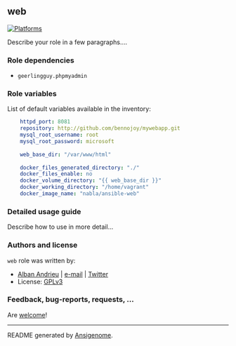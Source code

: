 ## web

  [![Platforms](http://img.shields.io/badge/platforms-debian%20/%20el%20/%20ubuntu-lightgrey.svg?style=flat)](#)

Describe your role in a few paragraphs....


### Role dependencies

- `geerlingguy.phpmyadmin`

### Role variables

List of default variables available in the inventory:

```yaml
    httpd_port: 8081
    repository: http://github.com/bennojoy/mywebapp.git
    mysql_root_username: root
    mysql_root_password: microsoft      
    
    web_base_dir: "/var/www/html"
    
    docker_files_generated_directory: "./"
    docker_files_enable: no
    docker_volume_directory: "{{ web_base_dir }}"
    docker_working_directory: "/home/vagrant"
    docker_image_name: "nabla/ansible-web"
```


### Detailed usage guide

Describe how to use in more detail...


### Authors and license

`web` role was written by:
- [Alban Andrieu](nabla.mobi) | [e-mail](mailto:alban.andrieu@free.fr) | [Twitter](https://twitter.com/AlbanAndrieu)
- License: [GPLv3](https://tldrlegal.com/license/gnu-general-public-license-v3-%28gpl-3%29)

### Feedback, bug-reports, requests, ...

Are [welcome](https://github.com/AlbanAndrieu/ansible-web/issues)!

***

README generated by [Ansigenome](https://github.com/nickjj/ansigenome/).

